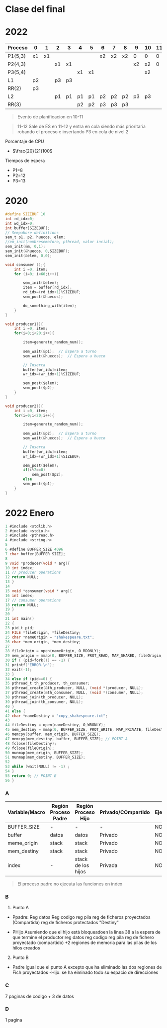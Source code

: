 # Clase del final

# 2022
|Proceso|0|1|2|3|4|5|6|7|8|9|10|11|12|13|14|15|16|17|18|19|20|
|---|---|---|---|---|---|---|---|---|---|---|---|---|---|---|---|---|---|---|---|---|---|
|P1(5,3)|x1|x1|||||x2|x2|x2|0|0|0|x1|x1|||||x2|x2|x2|
|P2(4,3)|||x1|x1||||||x2|x2|0|0|0|x1|x1||||||
|P3(5,4)|||||x1|x1|||||x2|||||x2|x2|0|0|0|
|L1|p2||p3|p3||||||||||||||||||
|RR(2)|p3|||||||||||||||||||||
|L2|||p1|p1|p1|p1|p2|p2|p2|p3|p3||p3|p3|p3|p3|p1|p1|p2|p2|p2|
|RR(3)|||||p2|p2|p3|p3|p3|||||||p1|p1|p2|p2|||

>Evento de planificacion en 10-11

>11-12 Sale de ES en 11-12 y entra en cola siendo más prioritaria robando el proceso e insertando P3 en cola de nivel 2

Porcentaje de CPU 
- $\frac{20}{21}100$

Tiempos de espera
- P1=8
- P2=12
- P3=13

# 2020

```c
#define SIZEBUF 10
int rd_idx=0;
int wd_idx=0;
int buffer[SIZEBUF];
// Sempahore definitions
sem_t p1, p2, huecos, elem; 
//em_init(nombresemaforo, pthread, valor incial);
sem_init(&m, 0,1);   
sem_init(&huecos, 0,SIZEBUF);
sem_init(&elem, 0,0);
```

```c
void consumer ();{
    int i =0, item;
    for (i=0; i<60;i++){

        sem_init(&elem);
        item = buffer[rd_idx];
        rd_idx=(rd_idx+1)%SIZEBUF;
        sem_post(&huecos);

        do_something_with(item);
    }
}
```

```c
void producer1(){
    int i =0, item;
    for(i=0;i<20;i++){

        item=generate_random_num();
    
        sem_wait(&p1);  // Espera a turno
        sem_wait(&huecos);  // Espera a hueco

        // Inserta
        buffer[wr_idx]=item;
        wr_idx=(wr_idx+1)%SIZEBUF;

        sem_post($elem);
        sem_post($p2);
    }
}
```

```c
void producer2(){
    int i =0, item;
    for(i=0;i<20;i++){

        item=generate_random_num();
    
        sem_wait(&p2);  // Espera a turno
        sem_wait(&huecos);  // Espera a hueco

        // Inserta
        buffer[wr_idx]=item;
        wr_idx=(wr_idx+1)%SIZEBUF;

        sem_post($elem);
        if(i%2==0)
            sem_post($p2);
        else
        sem_post($p1);
    }
}
```

# 2022 Enero

```c
1 #include <stdlib.h>
2 #include <stdio.h>
3 #include <pthread.h>
4 #include <string.h>
5
6 #define BUFFER_SIZE 4096
7 char buffer[BUFFER_SIZE];
8
9 void *producer(void * arg){
10 int index;
11 // producer operations
12 return NULL;
13 }
14
15 void *consumer(void * arg){
16 int index;
17 // consumer operations
18 return NULL;
19 }
20
21 int main()
22 {
23 pid_t pid;
24 FILE *fileOrigin, *fileDestiny;
25 char *nameOrigin = "shakespeare.txt";
26 char *mem_origin, *mem_destiny;
27
28 fileOrigin = open(nameOrigin, O_RDONLY);
29 mem_origin = mmap(0, BUFFER_SIZE, PROT_READ, MAP_SHARED, fileOrigin, 0);
30 if ( (pid=fork()) == -1) {
31 printf("ERROR.\n");
32 exit(-1);
33 }
34 else if (pid==0) {
35 pthread_t th_producer, th_consumer;
36 pthread_create(&th_producer, NULL, (void *)producer, NULL);
37 pthread_create(&th_consumer, NULL, (void *)consumer, NULL);
38 pthread_join(th_producer, NULL);
39 pthread_join(th_consumer, NULL);
40 }
41 else {
42 char *nameDestiny = "copy_shakespeare.txt";
43
44 fileDestiny = open(nameDestiny, O_WRONLY);
45 mem_destiny = mmap(0, BUFFER_SIZE, PROT_WRITE, MAP_PRIVATE, fileDestiny, 0);
46 memcpy(buffer, mem_origin, BUFFER_SIZE);
47 memcpy(mem_destiny, buffer, BUFFER_SIZE); // POINT A
48 fclose(fileDestiny);
49 fclose(fileOrigin);
50 munmap(mem_origin, BUFFER_SIZE);
51 munmap(mem_destiny, BUFFER_SIZE);
52
53 while (wait(NULL) != -1) ;
54 }
55 return 0; // POINT B
56 }
```
### A
|Variable/Macro|Región Proceso Padre|Región Proceso Hijo|Privado/COmpartido|Ejecutable(Si/No)|
|---|---|---|---|---|
|BUFFER_SIZE|-|-|-|NO|
|buffer|datos|datos|Privado|NO|
|meme_origin|stack|stack|Privado|NO|
|mem_destiny|stack|stack|Privado|NO|
|index|-|stack de los hijos|Privada|NO|

>El proceso padre no ejecuta las funciones en index

### B
1. Punto A
- Ppadre: 
Reg datos
Reg codigo
reg pila
reg de ficheros proyectados (Compartida)
reg de ficheros protectados "Destiny"

- PHijo
Asumiendo que el hijo está bloqueadoen la linea 38 a la espera de que termine el productor
reg datos
reg codigo
reg pila
reg de fichero proyectado (compartido)
+2 regiones de memoria para las pilas de los hilos creados

2. Punto B
- Padre igual que el punto A excepto que ha eliminado las dos regiones de Fich proyectados
-Hijo: se ha eiminado todo su espacio de direcciones


### C 
7 paginas de codigo + 3 de datos

### D
1 pagina